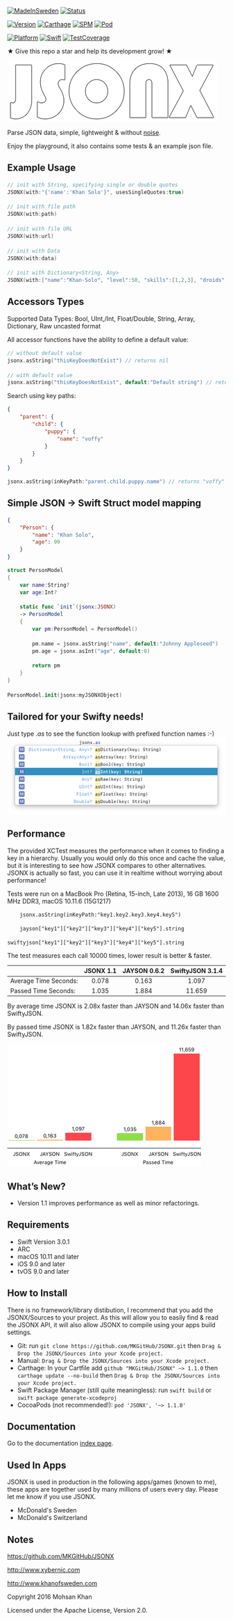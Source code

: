 [![MadeInSweden](https://img.shields.io/badge/Made_In-Stockholm_Sweden-blue.svg)](https://en.wikipedia.org/wiki/Stockholm)
[![Status](https://img.shields.io/badge/Status-Active_in_development-blue.svg)](https://github.com/MKGitHub/JSONX)

[![Version](https://img.shields.io/badge/Version-1.1.0-blue.svg)](https://github.com/MKGitHub/JSONX)
[![Carthage](https://img.shields.io/badge/carthage-1.1.0-blue.svg)](https://github.com/MKGitHub/JSONX)
[![SPM](https://img.shields.io/badge/SPM-1.1.0-blue.svg)](https://github.com/MKGitHub/JSONX)
[![Pod](https://img.shields.io/badge/pod-1.1.0-blue.svg)](https://github.com/MKGitHub/JSONX)

[![Platform](https://img.shields.io/badge/Platforms-macOS_iOS_tvOS-blue.svg)](https://github.com/MKGitHub/JSONX)
[![Swift](https://img.shields.io/badge/Swift_Version-3.0.1/3.1-blue.svg)](https://github.com/MKGitHub/JSONX)
[![TestCoverage](https://img.shields.io/badge/Test_Coverage-92.00％-blue.svg)](https://github.com/MKGitHub/JSONX)


★ Give this repo a star and help its development grow! ★


![JSONX Logo](https://github.com/MKGitHub/JSONX/blob/master/Images/Banner.png)

Parse JSON data, simple, lightweight & without [noise](https://github.com/SwiftyJSON/SwiftyJSON/issues).

Enjoy the playground, it also contains some tests & an example json file.


Example Usage
------
```swift
// init with String, specifying single or double quotes
JSONX(with:"{'name':'Khan Solo'}", usesSingleQuotes:true)

// init with file path
JSONX(with:path)

// init with file URL
JSONX(with:url)

// init with Data
JSONX(with:data)

// init with Dictionary<String, Any>
JSONX(with:["name":"Khan-Solo", "level":50, "skills":[1,2,3], "droids":["shiny":9]])
```


Accessors Types
------
Supported Data Types: Bool, UInt,/Int, Float/Double, String, Array, Dictionary, Raw uncasted format

All accessor functions have the ability to define a default value:
```swift
// without default value
jsonx.asString("thisKeyDoesNotExist") // returns nil

// with default value
jsonx.asString("thisKeyDoesNotExist", default:"Default string") // returns "Default string"
```

Search using key paths:
```json
{
    "parent": {
        "child": {
            "puppy": {
                "name": "voffy"
            }
        }
    }
}
```
```swift
jsonx.asString(inKeyPath:"parent.child.puppy.name") // returns "voffy"
```

Simple JSON -> Swift Struct model mapping
------
```json
{
    "Person": {
        "name": "Khan Solo",
        "age": 99
    }
}
```
```swift
struct PersonModel
{
    var name:String?
    var age:Int?

    static func `init`(jsonx:JSONX)
    -> PersonModel
    {
        var pm:PersonModel = PersonModel()

        pm.name = jsonx.asString("name", default:"Johnny Appleseed")
        pm.age = jsonx.asInt("age", default:0)

        return pm
    }
}

PersonModel.init(jsonx:myJSONXObject)
```

Tailored for your Swifty needs!
------
Just type *.as* to see the function lookup with prefixed function names :-)
![asLookup](https://github.com/MKGitHub/JSONX/blob/master/Images/asLookup.png)


Performance
------
The provided XCTest measures the performance when it comes to finding a key in a hierarchy. Usually you would only do this once and cache the value, but it is interesting to see how JSONX compares to other alternatives. JSONX is actually so fast, you can use it in realtime without worrying about performance!

Tests were run on a MacBook Pro (Retina, 15-inch, Late 2013), 16 GB 1600 MHz DDR3, macOS 10.11.6 (15G1217)

```text
    jsonx.asString(inKeyPath:"key1.key2.key3.key4.key5")

    jayson["key1"]["key2"]["key3"]["key4"]["key5"].string

swiftyjson["key1"]["key2"]["key3"]["key4"]["key5"].string
```

The test measures each call 10000 times, lower result is better & faster.

|                       | JSONX 1.1 | JAYSON 0.6.2 | SwiftyJSON 3.1.4 |
|-----------------------|:---------:|:------------:|:----------------:|
| Average Time Seconds: |   0.078   |    0.163     |       1.097      |
|  Passed Time Seconds: |   1.035   |    1.884     |      11.659      |

By average time JSONX is 2.08x faster than JAYSON and 14.06x faster than SwiftyJSON.

By passed time JSONX is 1.82x faster than JAYSON, and 11.26x faster than SwiftyJSON.

![asLookup](https://github.com/MKGitHub/JSONX/blob/master/Images/Performance.png)


What’s New?
------
* Version 1.1 improves performance as well as minor refactorings.


Requirements
------
* Swift Version 3.0.1
* ARC
* macOS 10.11 and later
* iOS 9.0 and later
* tvOS 9.0 and later


How to Install
------
There is no framework/library distibution, I recommend that you add the JSONX/Sources to your project. As this will allow you to easily find & read the JSONX API, it will also allow JSONX to compile using your apps build settings. 
* Git: run `git clone https://github.com/MKGitHub/JSONX.git` then `Drag & Drop the JSONX/Sources into your Xcode project.`
* Manual: `Drag & Drop the JSONX/Sources into your Xcode project.`
* Carthage: In your Cartfile add `github "MKGitHub/JSONX" ~> 1.1.0` then `carthage update --no-build` then `Drag & Drop the JSONX/Sources into your Xcode project.`
* Swift Package Manager (still quite meaningless): run `swift build` or `swift package generate-xcodeproj`
* CocoaPods (not recommended!): `pod 'JSONX', '~> 1.1.0'`


Documentation
------
Go to the documentation [index page](http://htmlpreview.github.io/?https://raw.githubusercontent.com/MKGitHub/JSONX/master/docs/index.html).


Used In Apps
------
JSONX is used in production in the following apps/games (known to me), these apps are together used by many millions of users every day. Please let me know if you use JSONX.

* McDonald's Sweden
* McDonald's Switzerland


Notes
------
   https://github.com/MKGitHub/JSONX

   http://www.xybernic.com

   http://www.khanofsweden.com

   Copyright 2016 Mohsan Khan

   Licensed under the Apache License, Version 2.0.


